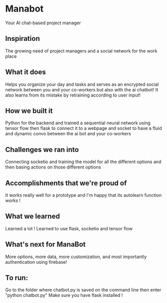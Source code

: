 # Manabot

Your AI chat-based project manager

## Inspiration
The growing need of project managers and a social network for the work place

## What it does
Helps you organize your day and tasks and serves as an encrypted social network between you and your co-workers but also with the ai chatbot!
It also learns from its mistake by retraining according to user input!


## How we built it
Python for the backend and trained a sequential neural network using tensor flow
then flask to connect it to a webpage and socket to have a fluid and dynamic convo between the ai bot and your co-workers


## Challenges we ran into
Connecting socketio and training the model for all the different options and then basing actions on those different options

## Accomplishments that we're proud of
It works really well for a prototype and I'm happy that its autolearn function works !

## What we learned
Learned a lot !
Learned to use flask, socketio and tensor flow


## What's next for ManaBot 
More options, more data, more customization, and most importantly authentication using firebase!


## To run:
Go to the folder where chatbot.py is saved on the command line
then enter "python chatbot.py"
Make sure you have flask installed !



